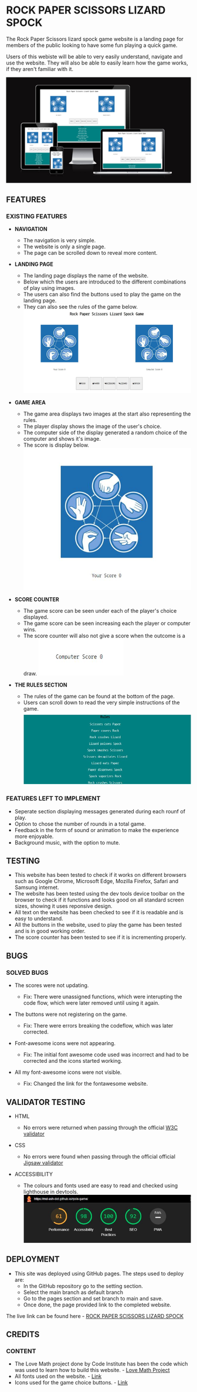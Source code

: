 # ROCK PAPER SCISSORS LIZARD SPOCK

The Rock Paper Scissors lizard spock game website is a landing page for members of the public looking to have some fun playing a quick game.

Users of this webiste will be able to very easily understand, navigate and use the website. They will also be able to easily learn how the game works, if they aren't familiar with it.

![Responsive mockup](/assets/images/responsive.JPG)

## FEATURES

### EXISTING FEATURES

- **NAVIGATION**

  - The navigation is very simple.
  - The website is only a single page.
  - The page can be scrolled down to reveal more content.

- **LANDING PAGE**

  - The landing page displays the name of the website.
  - Below which the users are introduced to the different combinations of play using images.
  - The users can also find the buttons used to play the game on the landing page.
  - They can also see the rules of the game below.
    ![Landing page](/assets/images/landing.JPG)

- **GAME AREA**

  - The game area displays two images at the start also representing the rules.
  - The player display shows the image of the user's choice.
  - The computer side of the display generated a random choice of the computer and shows it's image.
  - The score is display below.
    ![Game area](/assets/images/game-display.JPG)

- **SCORE COUNTER**

  - The game score can be seen under each of the player's choice displayed.
  - The game score can be seen increasing each the player or computer wins.
  - The score counter will also not give a score when the outcome is a draw.
    ![Score counter](/assets/images/score.JPG)

- **THE RULES SECTION**
  - The rules of the game can be found at the bottom of the page.
  - Users can scroll down to read the very simple instructions of the game.
    ![Rules section](/assets/images/footer.JPG)

### FEATURES LEFT TO IMPLEMENT

- Seperate section displaying messages generated during each rounf of play.
- Option to chose the number of rounds in a total game.
- Feedback in the form of sound or animation to make the experience more enjoyable.
- Background music, with the option to mute.

## TESTING

- This website has been tested to check if it works on different browsers such as Google Chrome, Microsoft Edge, Mozilla Firefox, Safari and Samsung internet.
- The website has been tested using the dev tools device toolbar on the browser to check if it functions and looks good on all standard screen sizes, showing it uses reponsive design.
- All text on the website has been checked to see if it is readable and is easy to understand.
- All the buttons in the website, used to play the game has been tested and is in good working order.
- The score counter has been tested to see if it is incrementing properly.

## BUGS

### SOLVED BUGS

- The scores were not updating.

  - Fix: There were unassigned functions, which were interupting the code flow, which were later removed until using it again.

- The buttons were not registering on the game.

  - Fix: There were errors breaking the codeflow, which was later corrected.

- Font-awesome icons were not appearing.

  - Fix: The initial font awesome code used was incorrect and had to be corrected and the icons started working.

- All my font-awesome icons were not visible.

  - Fix: Changed the link for the fontawesome website.

## VALIDATOR TESTING

- HTML

  - No errors were returned when passing through the official [W3C validator](https://validator.w3.org/)

- CSS

  - No errors were found when passing through the official official [Jigsaw validator](https://jigsaw.w3.org/css-validator/)

- ACCESSIBILITY
  - The colours and fonts used are easy to read and checked using lighthouse in devtools.
    ![Accessibility score](/assets/images/lighthouse.JPG)

## DEPLOYMENT

- This site was deployed using GitHub pages. The steps used to deploy are:
  - In the GitHub repository go to the setting section.
  - Select the main branch as default branch
  - Go to the pages section and set branch to main and save.
  - Once done, the page provided link to the completed website.

The live link can be found here - [ROCK PAPER SCISSORS LIZARD SPOCK](https://md-ash-dot.github.io/rpsls-game/)

## CREDITS

### CONTENT

- The Love Math project done by Code Institute has been the code which was used to learn how to build this website. - [Love Math Project](https://learn.codeinstitute.net/courses/course-v1:CodeInstitute+LM101+2021_T1/courseware/2d651bf3f23e48aeb9b9218871912b2e/234519d86b76411aa181e76a55dabe70/)
- All fonts used on the website. - [Link](https://fonts.google.com/)
- Icons used for the game choice buttons. - [Link](https://icon-library.com/)
